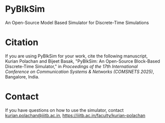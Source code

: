 # PyBlkSim
An Open-Source Model Based Simulator for Discrete-Time Simulations

# Citation
If you are using PyBlkSim for your work, cite the following manuscript, Kurian Polachan and Bijeet Basak, "PyBlkSim: An Open-Source Block-Based Discrete-Time Simulator," in *Proceedings of the 17th International Conference on Communication Systems & Networks (COMSNETS 2025)*, Bangalore, India.

# Contact
If you have questions on how to use the simulator, contact kurian.polachan@iiitb.ac.in, https://iiitb.ac.in/faculty/kurian-polachan

